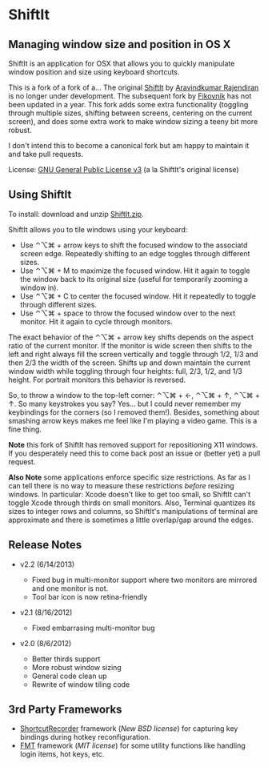 # ShiftIt

## Managing window size and position in OS X

ShiftIt is an application for OSX that allows you to quickly manipulate window position and size using keyboard shortcuts.

This is a fork of a fork of a...  The original [ShiftIt](http://code.google.com/p/shiftit/) by [Aravindkumar Rajendiran](http://ca.linkedin.com/in/aravind88) is no longer under development.  The subsequent fork by [Fikovnik](https://github.com/fikovnik/ShiftIt) has not been updated in a year.  This fork adds some extra functionality (toggling through multiple sizes, shifting between screens, centering on the current screen), and does some extra work to make window sizing a teeny bit more robust.

I don't intend this to become a canonical fork but am happy to maintain it and take pull requests.

License: [GNU General Public License v3](http://www.gnu.org/licenses/gpl.html) (a la ShiftIt's original license)

## Using ShiftIt

To install: download and unzip [ShiftIt.zip](https://raw.github.com/onsi/ShiftIt/master/ShiftIt.zip).

ShiftIt allows you to tile windows using your keyboard:

- Use ⌃⌥⌘ + arrow keys to shift the focused window to the associatd screen edge.  Repeatedly shifting to an edge toggles through different sizes.
- Use ⌃⌥⌘ + M to maximize the focused window.  Hit it again to toggle the window back to its original size (useful for temporarily zooming a window in).
- Use ⌃⌥⌘ + C to center the focused window.  Hit it repeatedly to toggle through different sizes. 
- Use ⌃⌥⌘ + space to throw the focused window over to the next monitor.  Hit it again to cycle through monitors.

The exact behavior of the ⌃⌥⌘ + arrow key shifts depends on the aspect ratio of the current monitor.  If the monitor is wide screen then shifts to the left and right always fill the screen vertically and toggle through 1/2, 1/3 and then 2/3 the width of the screen.  Shifts up and down maintain the current window width while toggling through four heights: full, 2/3, 1/2, and 1/3 height.  For portrait monitors this behavior is reversed.

So, to throw a window to the top-left corner: ⌃⌥⌘ + ←, ⌃⌥⌘ + ↑, ⌃⌥⌘ + ↑.  So many keystrokes you say?  Yes... but I could never remember my keybindings for the corners (so I removed them!).  Besides, something about smashing arrow keys makes me feel like I'm playing a video game.  This is a fine thing.

**Note** this fork of ShiftIt has removed support for repositioning X11 windows.  If you desperately need this to come back post an issue or (better yet) a pull request.

**Also Note** some applications enforce specific size restrictions.  As far as I can tell there is no way to measure these restrictions *before* resizing windows.  In particular: Xcode doesn't like to get too small, so ShiftIt can't toggle Xcode through thirds on small monitors.  Also, Terminal quantizes its sizes to integer rows and columns, so ShiftIt's manipulations of terminal are approximate and there is sometimes a little overlap/gap around the edges.

## Release Notes

- v2.2 (6/14/2013)
    - Fixed bug in multi-monitor support where two monitors are mirrored and one monitor is not.
    - Tool bar icon is now retina-friendly

- v2.1 (8/16/2012)
    - Fixed embarrasing multi-monitor bug
  
- v2.0 (8/6/2012)
    - Better thirds support
    - More robust window sizing
    - General code clean up
    - Rewrite of window tiling code

## 3rd Party Frameworks

 * [ShortcutRecorder](http://code.google.com/p/shortcutrecorder/) framework (*New BSD license*) for capturing key bindings during hotkey reconfiguration.
 * [FMT](https://github.com/fikovnik/FMT) framework (*MIT license*) for some utility functions like handling login items, hot keys, etc.
